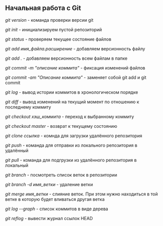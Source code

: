 ## Начальная работа с Git

*git version* - команда проверки версии git

*git init* - инициализируем пустой репозиторий

*git status* - проверяем текущее состояние файлов

*git add имя_файла.расширение* - добавляем версионность файлу

*git add .* - добавляем версионность всем файлам в папке

*git commit -m "описание коммита"* - фиксация изменений файлов

*git commit -am "Описание коммита"* - заменяет собой git add и git commit

*git log* - вывод истории коммитов в хронологическом порядке

*git diff* - вывод изменений на текущий момент по отношению к последнему коммиту

*git checkout хэш_коммита* - переход к выбранному коммиту

*git checkout master* - возврат к текущему состоянию

*git clone ссылка* - комнда для загрузки удалённого репозитория

*git push* - команда для отправки из локального репозитория в удалённый

*git pull* - команда для подгрузки из удалённого репозитория в локальный

*git branch* - посмотреть список веток в репозитории

*git branch -d имя_ветки* - удаление ветки

*git merge имя_ветки* - слияние веток. При этом нужно находиться в той ветке в которую будет вливаться другая ветка

*git log --graph* - список коммитов в виде дерева

*git reflog* - вывести журнал ссылок HEAD